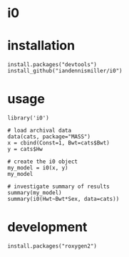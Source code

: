 # i0

# installation

    install.packages("devtools")
    install_github("iandennismiller/i0")

# usage

    library('i0')

    # load archival data
    data(cats, package="MASS")
    x = cbind(Const=1, Bwt=cats$Bwt)
    y = cats$Hw

    # create the i0 object
    my_model = i0(x, y)
    my_model

    # investigate summary of results
    summary(my_model)
    summary(i0(Hwt~Bwt*Sex, data=cats))

# development

    install.packages("roxygen2")
